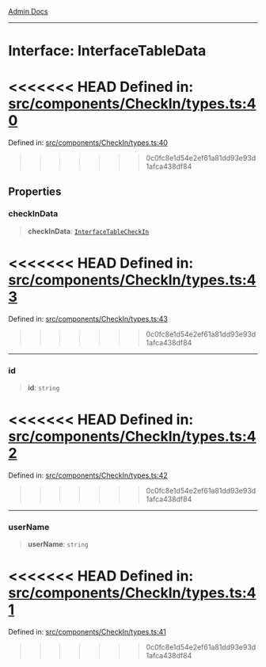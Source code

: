 [Admin Docs](/)

***

# Interface: InterfaceTableData

<<<<<<< HEAD
Defined in: [src/components/CheckIn/types.ts:40](https://github.com/abhassen44/talawa-admin/blob/285f7384c3d26b5028a286d84f89b85120d130a2/src/components/CheckIn/types.ts#L40)
=======
Defined in: [src/components/CheckIn/types.ts:40](https://github.com/PalisadoesFoundation/talawa-admin/blob/main/src/components/CheckIn/types.ts#L40)
>>>>>>> 0c0fc8e1d54e2ef61a81dd93e93d1afca438df84

## Properties

### checkInData

> **checkInData**: [`InterfaceTableCheckIn`](InterfaceTableCheckIn.md)

<<<<<<< HEAD
Defined in: [src/components/CheckIn/types.ts:43](https://github.com/abhassen44/talawa-admin/blob/285f7384c3d26b5028a286d84f89b85120d130a2/src/components/CheckIn/types.ts#L43)
=======
Defined in: [src/components/CheckIn/types.ts:43](https://github.com/PalisadoesFoundation/talawa-admin/blob/main/src/components/CheckIn/types.ts#L43)
>>>>>>> 0c0fc8e1d54e2ef61a81dd93e93d1afca438df84

***

### id

> **id**: `string`

<<<<<<< HEAD
Defined in: [src/components/CheckIn/types.ts:42](https://github.com/abhassen44/talawa-admin/blob/285f7384c3d26b5028a286d84f89b85120d130a2/src/components/CheckIn/types.ts#L42)
=======
Defined in: [src/components/CheckIn/types.ts:42](https://github.com/PalisadoesFoundation/talawa-admin/blob/main/src/components/CheckIn/types.ts#L42)
>>>>>>> 0c0fc8e1d54e2ef61a81dd93e93d1afca438df84

***

### userName

> **userName**: `string`

<<<<<<< HEAD
Defined in: [src/components/CheckIn/types.ts:41](https://github.com/abhassen44/talawa-admin/blob/285f7384c3d26b5028a286d84f89b85120d130a2/src/components/CheckIn/types.ts#L41)
=======
Defined in: [src/components/CheckIn/types.ts:41](https://github.com/PalisadoesFoundation/talawa-admin/blob/main/src/components/CheckIn/types.ts#L41)
>>>>>>> 0c0fc8e1d54e2ef61a81dd93e93d1afca438df84
